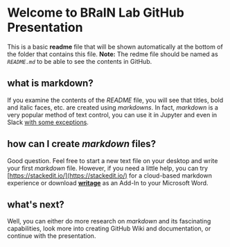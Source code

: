 # Welcome to BRaIN Lab GitHub Presentation

This is a basic **readme** file that will be shown automatically at the bottom of the folder that contains this file.
**Note:** The redme file should be named as *`README.md`* to be able to see the contents in GitHub.

## what is markdown?
If you examine the contents of the *README* file, you will see that titles, bold and italic faces, etc. are created using *markdowns*. In fact, *markdown* is a very popular method of text control, you can use it in Jupyter and even in Slack [with some exceptions](https://www.markdownguide.org/tools/slack/).

## how can I create *markdown* files?
Good question. Feel free to start a new text file on your desktop and write your first *markdown* file. However, if you need a little help, you can try [https://stackedit.io/](https://stackedit.io/) for a cloud-based markdown experience or download [**writage**](http://www.writage.com/) as an Add-In to your Microsoft Word.

## what's next?
Well, you can either do more research on *markdown* and its fascinating capabilities, look more into creating GitHub Wiki and documentation, or continue with the presentation.